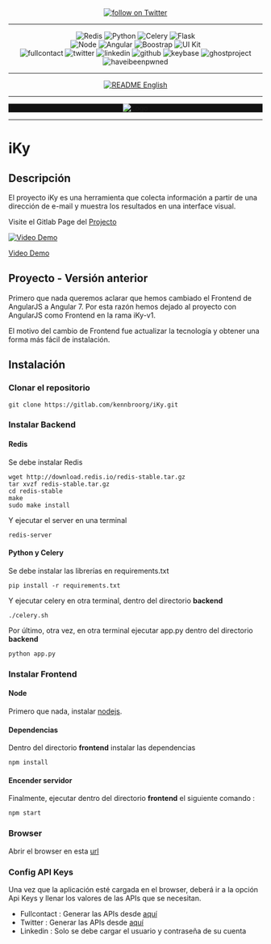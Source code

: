 <div align="center">
    <a href="https://twitter.com/intent/follow?screen_name=kennbroorg">
	<img alt="follow on Twitter" src="https://img.shields.io/twitter/follow/kennbroorg.svg?label=follow%20%40kennbroorg&style=social">
    </a>
</div>

---

<div align="center">
    <img alt="Redis" src="https://img.shields.io/badge/storage-redis-red.svg">
    <img alt="Python" src="https://img.shields.io/badge/python-2%20o%203%20(compatible)-informational.svg">
    <img alt="Celery" src="https://img.shields.io/badge/multiprocessing-celery-green.svg">
    <img alt="Flask" src="https://img.shields.io/badge/interface-flask-yellowgreen.svg">
</div>
<div align="center">
    <img alt="Node" src="https://img.shields.io/badge/node-%3E%208.x-brightgreen.svg">
    <img alt="Angular" src="https://img.shields.io/badge/web%20framwork-angular%207-red.svg">
    <img alt="Boostrap" src="https://img.shields.io/badge/toolkit-boostrap-blueviolet.svg">
    <img alt="UI Kit" src="https://img.shields.io/badge/UI%20Kit-Nebular-9cf.svg">
</div>
<div align="center">
    <img alt="fullcontact" src="https://img.shields.io/badge/module-fullcontact-blue.svg">
    <img alt="twitter" src="https://img.shields.io/badge/module-twitter-blue.svg">
    <img alt="linkedin" src="https://img.shields.io/badge/module-linkedin-blue.svg">
    <img alt="github" src="https://img.shields.io/badge/module-github-blue.svg">
    <img alt="keybase" src="https://img.shields.io/badge/module-keybase-blue.svg">
    <img alt="ghostproject" src="https://img.shields.io/badge/module-ghostproject-red.svg">
    <img alt="haveibeenpwned" src="https://img.shields.io/badge/module-haveibeenpwned-blue.svg">
</div>

---

<div align="center">
    <a href="https://gitlab.com/kennbroorg/iKy/blob/iKy/README.md">
	<img alt="README English" src="https://img.shields.io/badge/README-English-orange.svg">
    </a>
</div>

---

<div align="center" style="background: #111">
    <img alt="Logo" src="https://kennbroorg.gitlab.io/ikyweb/assets/img/Logo-Circular.png">
</div>

---

# iKy

## Descripción

El proyecto iKy es una herramienta que colecta información a partir de una dirección de e-mail y muestra los resultados en una interface visual.

Visite el Gitlab Page del [Projecto](https://kennbroorg.gitlab.io/ikyweb/)

[![Video Demo](https://kennbroorg.gitlab.io/ikyweb/assets/img/Giba.gif)](https://vimeo.com/342843348 "Video Demo - Click to Watch!") 

[Video Demo](https://vimeo.com/342843348 "Video Demo - Click to Watch!")

## Proyecto - Versión anterior

Primero que nada queremos aclarar que hemos cambiado el Frontend de AngularJS a Angular 7. Por esta razón hemos dejado al proyecto con AngularJS como Frontend en la rama iKy-v1.

El motivo del cambio de Frontend fue actualizar la tecnología y obtener una forma más fácil de instalación.

## Instalación

### Clonar el repositorio

```shell
git clone https://gitlab.com/kennbroorg/iKy.git
```

### Instalar Backend

#### Redis
Se debe instalar Redis
```shell
wget http://download.redis.io/redis-stable.tar.gz
tar xvzf redis-stable.tar.gz
cd redis-stable
make
sudo make install
```

Y ejecutar el server en una terminal
```shell
redis-server
```

#### Python y Celery
Se debe instalar las librerías en requirements.txt

```shell
pip install -r requirements.txt
```

Y ejecutar celery en otra terminal, dentro del directorio **backend**

```shell
./celery.sh
```

Por último, otra vez, en otra terminal ejecutar app.py dentro del directorio **backend** 

```shell
python app.py
```

### Instalar Frontend

#### Node
Primero que nada, instalar [nodejs](https://nodejs.org/es/).

#### Dependencias

Dentro del directorio **frontend** instalar las dependencias

```shell
npm install
```
#### Encender servidor

Finalmente, ejecutar dentro del directorio **frontend** el siguiente comando :

```shell
npm start
```

### Browser
Abrir el browser en esta [url](http://127.0.0.1:4200)

### Config API Keys
Una vez que la aplicación esté cargada en el browser, deberá ir a la opción Api Keys y llenar los valores de las APIs que se necesitan.

- Fullcontact : Generar las APIs desde [aquí](https://support.fullcontact.com/hc/en-us/articles/115003415888-Getting-Started-FullContact-v2-APIs)
- Twitter : Generar las APIs desde [aquí](https://developer.twitter.com/en/docs/basics/authentication/guides/access-tokens.html)
- Linkedin : Solo se debe cargar el usuario y contraseña de su cuenta 

[readmees]: README.es.md
[readmeen]: README.md

